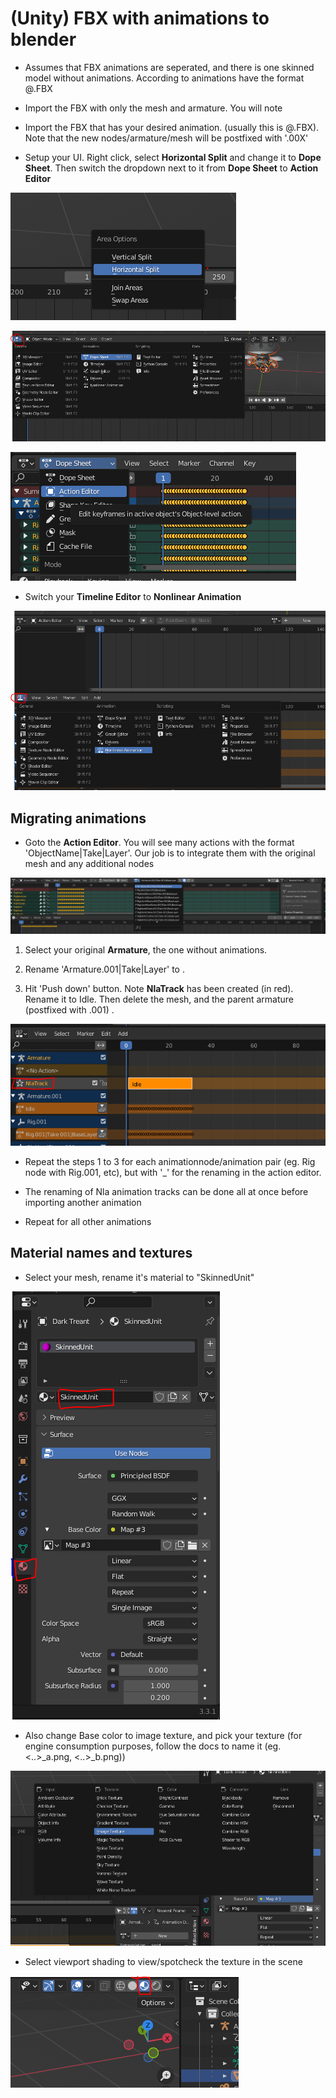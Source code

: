 
# (Unity) FBX with animations to blender

- Assumes that FBX animations are seperated, and there is one skinned model without animations. According to animations have the format <Model Name>@<Animation Name>.FBX

- Import the FBX with only the mesh and armature.  You will note 

- Import the FBX that has your desired animation. (usually this is <Model Name>@<Animation Name>.FBX). Note that the new nodes/armature/mesh will be postfixed with '.00X'

- Setup your UI. Right click, select **Horizontal Split** and change it to **Dope Sheet**. Then switch the dropdown next to it from **Dope Sheet** to **Action Editor**

![](hsplit.PNG)

![](ds.PNG)

![](actioneditor.PNG)

- Switch your **Timeline Editor** to **Nonlinear Animation**

![](nla.PNG)

## Migrating animations

- Goto the **Action Editor**. You will see many actions with the format 'ObjectName|Take|Layer'. Our job is to integrate them with the original mesh and any additional nodes

![](listofactions.PNG)

1. Select your original **Armature**, the one without animations.

2. Rename 'Armature.001|Take|Layer' to <animationName>. 

3. Hit 'Push down' button. Note **NlaTrack** has been created (in red). Rename it to Idle. Then delete the mesh, and the parent armature (postfixed with .001) .

![](rename.PNG)

- Repeat the steps 1 to 3 for each animationnode/animation pair (eg. Rig node with Rig.001, etc), but with '_<animationname>' for the renaming in the action editor.

- The renaming of Nla animation tracks can be done all at once before importing another animation

- Repeat for all other animations

## Material names and textures

- Select your mesh, rename it's material to "SkinnedUnit"

![](materialname.PNG)

- Also change Base color to image texture, and pick your texture (for engine consumption purposes, follow the docs to name it (eg. <..>_a.png, <..>_b.png))

![](imagetexture.PNG)

- Select viewport shading to view/spotcheck the texture in the scene 

![](view_texture.PNG)